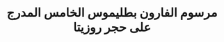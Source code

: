 ---
layout: quote
permalink: /ar/
langtag: ar
type: modern
script: Arab
langName: العربية
englishLangName: Arabic
title: مرسوم الفارون بطليموس الخامس المدرج على حجر روزيتا
quote: يجب نقش نسخ من هذا المرسوم بالهيروغليفية، الديموتيك، واليونانية على لوحات من البازلت ووضعها في معابد من الدرجة الأولى، الثانية، والثالثة بجانب تمثال بطليموس، إله الحياة الأبدية.
reference: مراسيم بطليموس الخامس على حجر روزيتا، 196 قبل الميلاد، المتحف البريطاني
imageAlt: قطعة نقدية بوجه بطليموس الخامس
selectAriaLabel: اختر لغة
buttonRandom: عشوائي
direction: rtl
---